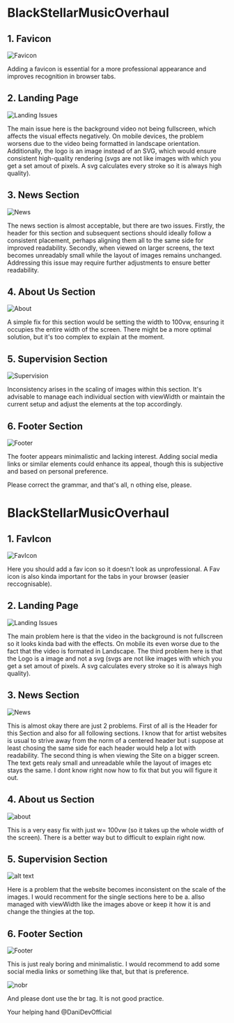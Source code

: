 # BlackStellarMusicOverhaul

## 1. Favicon

![Favicon](./assets/favIcon.png)

Adding a favicon is essential for a more professional appearance and improves recognition in browser tabs.

## 2. Landing Page

![Landing Issues](./assets/landing.png)

The main issue here is the background video not being fullscreen, which affects the visual effects negatively. On mobile devices, the problem worsens due to the video being formatted in landscape orientation. Additionally, the logo is an image instead of an SVG, which would ensure consistent high-quality rendering (svgs are not like images with which you get a set amout of pixels. A svg calculates every stroke so it is always high quality).

## 3. News Section

![News](./assets/news.png)

The news section is almost acceptable, but there are two issues. Firstly, the header for this section and subsequent sections should ideally follow a consistent placement, perhaps aligning them all to the same side for improved readability. Secondly, when viewed on larger screens, the text becomes unreadably small while the layout of images remains unchanged. Addressing this issue may require further adjustments to ensure better readability.

## 4. About Us Section

![About](./assets/about.png)

A simple fix for this section would be setting the width to 100vw, ensuring it occupies the entire width of the screen. There might be a more optimal solution, but it's too complex to explain at the moment.

## 5. Supervision Section

![Supervision](./assets/supervision.png)

Inconsistency arises in the scaling of images within this section. It's advisable to manage each individual section with viewWidth or maintain the current setup and adjust the elements at the top accordingly.

## 6. Footer Section

![Footer](./assets/footer.png)

The footer appears minimalistic and lacking interest. Adding social media links or similar elements could enhance its appeal, though this is subjective and based on personal preference.

Please correct the grammar, and that's all, n
othing else, please.



# BlackStellarMusicOverhaul

## 1. FavIcon

![FavIcon](./assets/favIcon.png)

Here you should add a fav icon so it doesn't look as unprofessional. A Fav icon is also kinda important for the tabs in your browser (easier reccognisable). 

## 2. Landing Page

![Landing Issues](./assets/landing.png)

The main problem here is that the video in the background is not fullscreen so it looks kinda bad with the effects. On mobile its even worse due to the fact that the video is formated in Landscape. The third problem here is that the Logo is a image and not a svg (svgs are not like images with which you get a set amout of pixels. A svg calculates every stroke so it is always high quality). 

## 3. News Section

![News](./assets/news.png)

This is almost okay there are just 2 problems. First of all is the Header for this Section and also for all following sections. I know that for artist websites is usual to strive away from the norm of a centered header but i suppose at least chosing the same side for each header would help a lot with readability. The second thing is when viewing the Site on a bigger screen. The text gets realy small and unreadable while the layout of images etc stays the same. I dont know right now how to fix that but you will figure it out. 

## 4. About us Section
 
![about](./assets/about.png)

This is a very easy fix with just w= 100vw (so it takes up the whole width of the screen). There is a better way but to difficult to explain right now.

## 5. Supervision Section

![alt text](./assets/supervision.png)

Here is a problem that the website becomes inconsistent on the scale of the images. I would recomment for the single sections here to be a. allso managed with viewWidth like the images above or keep it how it is and change the thingies at the top. 

## 6. Footer Section

![Footer](./assets/footer.png)

This is just realy boring and minimalistic. I would recommend to add some social media links or something like that, but that is preference.


![nobr](./assets/noBr.png)

And please dont use the br tag. It is not good practice.



Your helping hand @DaniDevOfficial